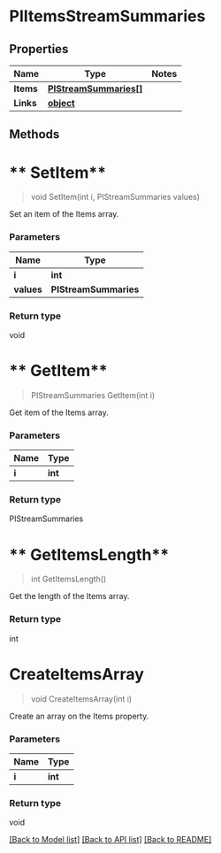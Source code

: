 # PIItemsStreamSummaries

## Properties
Name | Type | Notes
------------ | ------------- | -------------
**Items** | **[**PIStreamSummaries[]**](../Model/PIStreamSummaries.md)**
**Links** | **[**object**](../Model/Object.md)**

## Methods

# ** SetItem**
> void  SetItem(int i, PIStreamSummaries values)

Set an item of the Items array.

### Parameters

Name | Type
------------- | -------------
 **i** | **int**
 **values** | **PIStreamSummaries**

### Return type

void


# ** GetItem**
> PIStreamSummaries  GetItem(int i)

Get item of the Items array.

### Parameters

Name | Type
------------- | -------------
 **i** | **int**

### Return type

PIStreamSummaries


# ** GetItemsLength**
> int  GetItemsLength()

Get the length of the Items array.


### Return type

int


# **CreateItemsArray**
> void CreateItemsArray(int i)

Create an array on the Items property.

### Parameters

Name | Type
------------- | -------------
 **i** | **int**

### Return type

void

[[Back to Model list]](../../README.md#documentation-for-models) [[Back to API list]](../../README.md#documentation-for-api-endpoints) [[Back to README]](../../README.md)

